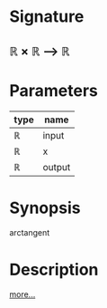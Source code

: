 # Signature
## ℝ × ℝ ⟶ ℝ

# Parameters

| type | name |
|------|------|
|ℝ|input|
|ℝ|x|
|ℝ|output|

# Synopsis
arctangent

# Description

[more...](https://en.wikipedia.org/wiki/Atan2)